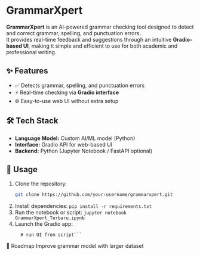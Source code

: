 # GrammarXpert

**GrammarXpert** is an AI-powered grammar checking tool designed to detect and correct grammar, spelling, and punctuation errors.  
It provides real-time feedback and suggestions through an intuitive **Gradio-based UI**, making it simple and efficient to use for both academic and professional writing.  

## ✨ Features
- ✅ Detects grammar, spelling, and punctuation errors   
- ⚡ Real-time checking via **Gradio interface**  
- 🌐 Easy-to-use web UI without extra setup  

## 🛠️ Tech Stack
- **Language Model:** Custom AI/ML model (Python)  
- **Interface:** Gradio API for web-based UI  
- **Backend:** Python (Jupyter Notebook / FastAPI optional)  

## 🚀 Usage
1. Clone the repository:  
   ```bash
   git clone https://github.com/your-username/grammarxpert.git
2. Install dependencies:
   ```pip install -r requirements.txt```
3. Run the notebook or script:
   ```jupyter notebook GrammarXpert_Terbaru.ipynb```
4. Launch the Gradio app:
   ```import gradio as gr
     # run UI from script```
📌 Roadmap
 Improve grammar model with larger dataset

